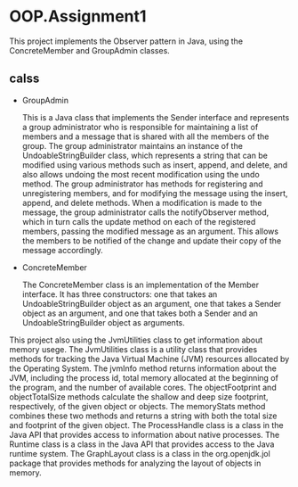# OOP.Assignment1

This project implements the Observer pattern in Java, using the ConcreteMember and GroupAdmin classes.

## calss 

* GroupAdmin

    This is a Java class that implements the Sender interface and represents a group administrator who is responsible for
    maintaining a list of members and a message that is shared with all the members of the group.
    The group administrator maintains an instance of the UndoableStringBuilder class, which represents a string that
    can be modified using various methods such as insert, append, and delete, and also allows undoing the most recent modification
    using the undo method.
    The group administrator has methods for registering and unregistering members, and for modifying the message using
    the insert, append, and delete methods. When a modification is made to the message, the group administrator calls the
    notifyObserver method, which in turn calls the update method on each of the registered members, passing the modified message
    as an argument. This allows the members to be notified of the change and update their copy of the message accordingly.

* ConcreteMember

    The ConcreteMember class is an implementation of the Member interface. It has three constructors: one that takes
     an UndoableStringBuilder object as an argument, one that takes a Sender object as an argument, and one that takes both a
     Sender and an UndoableStringBuilder object as arguments.

This project also using the JvmUtilities class to get information about memory usege.
The JvmUtilities class is a utility class that provides methods for tracking the Java Virtual Machine (JVM) resources allocated by the Operating System.
The jvmInfo method returns information about the JVM, including the process id, total memory allocated at the beginning of the program, and the number of available cores.
The objectFootprint and objectTotalSize methods calculate the shallow and deep size footprint, respectively, of the given object or objects. The memoryStats method combines these two methods and returns a string with both the total size and footprint of the given object.
The ProcessHandle class is a class in the Java API that provides access to information about native processes. The Runtime class is a class in the Java API that provides access to the Java runtime system. The GraphLayout class is a class in the org.openjdk.jol package that provides methods for analyzing the layout of objects in memory.
